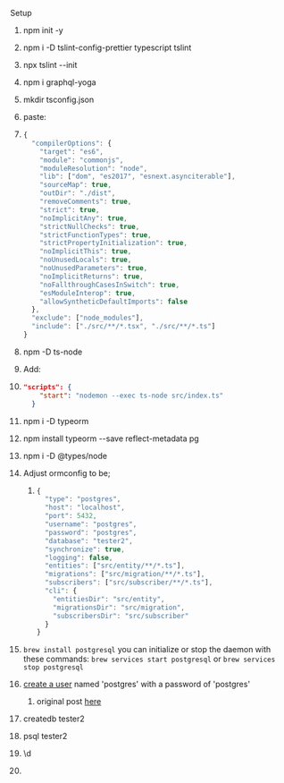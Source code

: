 Setup

1. npm init -y

2. npm i -D tslint-config-prettier typescript tslint

3. npx tslint --init

4.  npm i graphql-yoga

5. mkdir tsconfig.json

6. paste:

7. ```javascript
   {
     "compilerOptions": {
       "target": "es6",
       "module": "commonjs",
       "moduleResolution": "node",
       "lib": ["dom", "es2017", "esnext.asynciterable"],
       "sourceMap": true,
       "outDir": "./dist",
       "removeComments": true,
       "strict": true,
       "noImplicitAny": true,
       "strictNullChecks": true,
       "strictFunctionTypes": true,
       "strictPropertyInitialization": true,
       "noImplicitThis": true,
       "noUnusedLocals": true,
       "noUnusedParameters": true,
       "noImplicitReturns": true,
       "noFallthroughCasesInSwitch": true,
       "esModuleInterop": true,
       "allowSyntheticDefaultImports": false
     },
     "exclude": ["node_modules"],
     "include": ["./src/**/*.tsx", "./src/**/*.ts"]
   }
   ```

8. npm -D ts-node

9. Add:

10. ```json
    "scripts": {
        "start": "nodemon --exec ts-node src/index.ts"
      }
    ```

11. npm i -D typeorm

12. npm install typeorm --save reflect-metadata pg

13. npm i -D @types/node

14. Adjust ormconfig to be;

    1. ``` javascript
       {
         "type": "postgres",
         "host": "localhost",
         "port": 5432,
         "username": "postgres",
         "password": "postgres",
         "database": "tester2",
         "synchronize": true,
         "logging": false,
         "entities": ["src/entity/**/*.ts"],
         "migrations": ["src/migration/**/*.ts"],
         "subscribers": ["src/subscriber/**/*.ts"],
         "cli": {
           "entitiesDir": "src/entity",
           "migrationsDir": "src/migration",
           "subscribersDir": "src/subscriber"
         }
       }
       ```

15. `brew install postgresql` you can initialize or stop the daemon with these commands: `brew services start postgresql` or `brew services stop postgresql`

16. [create a user](https://getpocket.com/a/read/2050080997#a2-the-createuser-utility) named 'postgres' with a password of 'postgres'

    1. original post [here](https://www.codementor.io/engineerapart/getting-started-with-postgresql-on-mac-osx-are8jcopb#a2-the-createuser-utility)

17. createdb tester2

18. psql tester2

19. \d

20. ​